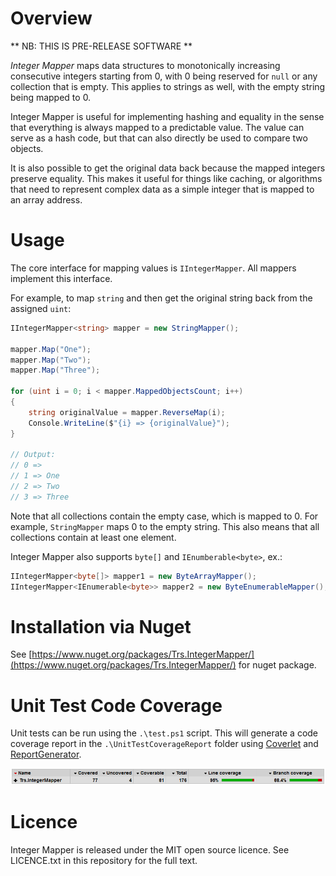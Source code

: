 # Overview

** NB: THIS IS PRE-RELEASE SOFTWARE **

_Integer Mapper_ maps data structures to monotonically increasing consecutive integers starting from 0, with 0 being reserved for `null` or any collection that is empty. This applies to strings as well, with the empty string being mapped to 0.

Integer Mapper is useful for implementing hashing and equality in the sense that everything is always mapped to a predictable value. The value can serve as a hash code, but that can also directly be used to compare two objects.

It is also possible to get the original data back because the mapped integers preserve equality. This makes it useful for things like caching, or algorithms that need to represent complex data as a simple integer that is mapped to an array address.

# Usage

The core interface for mapping values is `IIntegerMapper`. All mappers implement this interface.

For example, to map `string` and then get the original string back from the assigned `uint`:

```C#
IIntegerMapper<string> mapper = new StringMapper();

mapper.Map("One");
mapper.Map("Two");
mapper.Map("Three");

for (uint i = 0; i < mapper.MappedObjectsCount; i++)
{
    string originalValue = mapper.ReverseMap(i);
    Console.WriteLine($"{i} => {originalValue}");
}

// Output:
// 0 =>
// 1 => One
// 2 => Two
// 3 => Three
```

Note that all collections contain the empty case, which is mapped to 0. For example, `StringMapper` maps 0 to the empty string. This also means that all collections contain at least one element.

Integer Mapper also supports `byte[]` and `IEnumberable<byte>`, ex.:

```C#
IIntegerMapper<byte[]> mapper1 = new ByteArrayMapper();
IIntegerMapper<IEnumerable<byte>> mapper2 = new ByteEnumerableMapper();
```

# Installation via Nuget

See [https://www.nuget.org/packages/Trs.IntegerMapper/](https://www.nuget.org/packages/Trs.IntegerMapper/) for nuget package.

# Unit Test Code Coverage

Unit tests can be run using the `.\test.ps1` script. This will generate a code coverage report in the `.\UnitTestCoverageReport` folder using [Coverlet](https://github.com/tonerdo/coverlethttps://github.com/tonerdo/coverlet) and [ReportGenerator](https://github.com/danielpalme/ReportGenerator).

![Code Coverage](code_coverage.PNG)

# Licence

Integer Mapper is released under the MIT open source licence. See LICENCE.txt in this repository for the full text.

